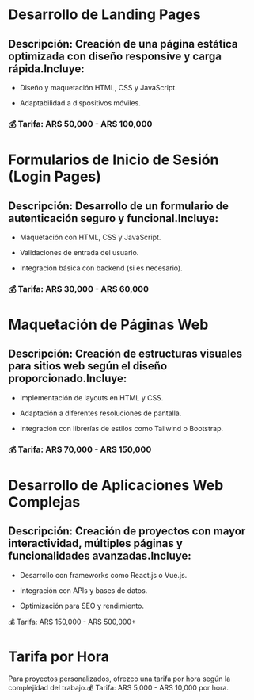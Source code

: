 # Desarrollo de Landing Pages

## Descripción: Creación de una página estática optimizada con diseño responsive y carga rápida.Incluye:

* Diseño y maquetación HTML, CSS y JavaScript.

* Adaptabilidad a dispositivos móviles.

### 💰 Tarifa: ARS 50,000 - ARS 100,000

# Formularios de Inicio de Sesión (Login Pages)

## Descripción: Desarrollo de un formulario de autenticación seguro y funcional.Incluye:

* Maquetación con HTML, CSS y JavaScript.

* Validaciones de entrada del usuario.

* Integración básica con backend (si es necesario).

### 💰 Tarifa: ARS 30,000 - ARS 60,000

# Maquetación de Páginas Web

## Descripción: Creación de estructuras visuales para sitios web según el diseño proporcionado.Incluye:

* Implementación de layouts en HTML y CSS.

* Adaptación a diferentes resoluciones de pantalla.

* Integración con librerías de estilos como Tailwind o Bootstrap.

### 💰 Tarifa: ARS 70,000 - ARS 150,000

# Desarrollo de Aplicaciones Web Complejas

## Descripción: Creación de proyectos con mayor interactividad, múltiples páginas y funcionalidades avanzadas.Incluye:

* Desarrollo con frameworks como React.js o Vue.js.

* Integración con APIs y bases de datos.

* Optimización para SEO y rendimiento.

💰 Tarifa: ARS 150,000 - ARS 500,000+

# Tarifa por Hora

Para proyectos personalizados, ofrezco una tarifa por hora según la complejidad del trabajo.💰 Tarifa: ARS 5,000 - ARS 10,000 por hora.

